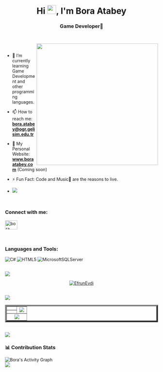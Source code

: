 <h1 align="center">Hi <img src="https://media.giphy.com/media/hvRJCLFzcasrR4ia7z/giphy.gif" width="29px">, I'm Bora Atabey</h1>
<h3 align="center">Game Developer🌟 </h3>

<br>

<p><img align="right" style="height:400px;" src="https://user-images.githubusercontent.com/74038190/218265814-3084a4ba-809c-4135-afc0-8685d0f634b3.gif" alt="" /></p>

<br>

- 🌱 I’m currently learning Game Development and other programming languages.
- 📫 How to reach me: **bora.atabey@ogr.gelisim.edu.tr**
- 🚀 My Personal Website: **www.boraatabey.com** (Coming soon)
- ⚡ Fun Fact: Code and Music🎵 are the reasons to live.

- [![](https://visitcount.itsvg.in/api?id=Bora-Atabey&icon=0&color=6)](https://visitcount.itsvg.in)

<br>

<h3 align="left">Connect with me:</h3>

<p align="left">
  <a href="https://www.linkedin.com/in/efruncetkin/" target="blank"><img align="center"
      src="https://raw.githubusercontent.com/rahuldkjain/github-profile-readme-generator/master/src/images/icons/Social/linked-in-alt.svg"
      alt="bora" height="30" width="40" /></a>
</p>

<br>

<h3 align="left">Languages and Tools:</h3>
<p align="left">
  <img src="https://img.shields.io/badge/c%23-%23239120.svg?style=for-the-badge&amp;logo=c-sharp&amp;logoColor=white" alt="C#"> 
  <img src="https://img.shields.io/badge/html5-%23E34F26.svg?style=for-the-badge&amp;logo=html5&amp;logoColor=white" alt="HTML5"> 
  <img src="https://img.shields.io/badge/Microsoft%20SQL%20Server-CC2927?style=for-the-badge&amp;logo=microsoft%20sql%20server&amp;logoColor=white" alt="MicrosoftSQLServer">
</p>

<br>
<img src="https://user-images.githubusercontent.com/73097560/115834477-dbab4500-a447-11eb-908a-139a6edaec5c.gif"> 
<br>

<p align="center"> 
  <a href="https://github.com/ryo-ma/github-profile-trophy"><img src="https://github-profile-trophy.vercel.app/?username=Bora-Atabey&&row=1&theme=radical&no-bg=true" alt="EfrunEvdi" /></a>
</p>

<br>
<img src="https://user-images.githubusercontent.com/73097560/115834477-dbab4500-a447-11eb-908a-139a6edaec5c.gif"> 
<br>

<table border="5" align="center">
  <tr>
    <td width="50%" align="center">
      <img src="https://github-readme-stats.vercel.app/api?username=Bora-Atabey&amp;theme=radical&amp;hide_border=false&amp;include_all_commits=false&amp;count_private=false" alt="">
    </td>
    <td width="50%" align="center" rowspan="2">
      <img align="center" src="https://github-readme-stats.anuraghazra1.vercel.app/api/top-langs/?username=Bora-Atabey&theme=radical&hide_border=true&no-bg=true&no-frame=true&langs_count=8"/>
    </td>
  </tr>
  <tr align="center">
    <td>
      <img src="https://github-readme-streak-stats.herokuapp.com/?user=Bora-Atabey&amp;theme=radical&amp;hide_border=false" alt="">
    </td>
  </tr>
  <tr align="center">
    <td colspan="2">
      <img src="https://github-profile-summary-cards.vercel.app/api/cards/profile-details?username=Bora-Atabey&theme=radical&hide_border=false">
    </td>
  </tr>
</table>

<br>
<img src="https://user-images.githubusercontent.com/73097560/115834477-dbab4500-a447-11eb-908a-139a6edaec5c.gif"> 
<br>

### 📊 Contribution Stats
<img alt="Bora's Activity Graph" src="https://github-readme-activity-graph.vercel.app/graph/?username=Bora-Atabey&bg_color=1F222E&color=F8D866&line=F85D7F&point=FFFFFF&hide_border=true" />

<br>
<img src="https://user-images.githubusercontent.com/73097560/115834477-dbab4500-a447-11eb-908a-139a6edaec5c.gif"> 
<br>
